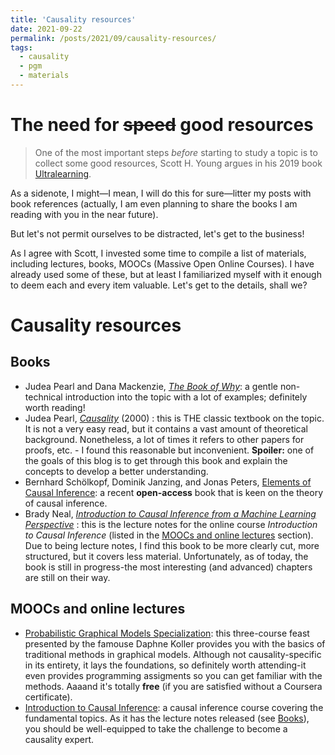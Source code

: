 ```yaml
---
title: 'Causality resources'
date: 2021-09-22
permalink: /posts/2021/09/causality-resources/
tags:
  - causality
  - pgm
  - materials
---
```


# The need for ~~speed~~ good resources

>One of the most important steps _before_ starting to study a topic is to collect some good resources, Scott H. Young argues in his 2019 book [Ultralearning](https://www.scotthyoung.com/blog/ultralearning/).


As a sidenote, I might—I mean, I will do this for sure—litter my posts with book references (actually, I am even planning to share the books I am reading with you in the near future).

But let's not permit ourselves to be distracted, let's get to the business!

As I agree with Scott, I invested some time to compile a list of materials, including lectures, books, MOOCs (Massive Open Online Courses). I have already used some of these, but at least I familiarized myself with it enough to deem each and every item valuable. Let's get to the details, shall we?

# Causality resources

## Books
- Judea Pearl and Dana Mackenzie, [_The Book of Why_](http://bayes.cs.ucla.edu/WHY/): a gentle non-technical introduction into the topic with a lot of examples; definitely worth reading!
- Judea Pearl, [_Causality_](http://bayes.cs.ucla.edu/BOOK-2K/) (2000) : this is THE classic textbook on the topic. It is not a very easy read, but it contains a vast amount of theoretical background. Nonetheless, a lot of times it refers to other papers for proofs, etc. - I found this reasonable but inconvenient. **Spoiler:** one of the goals of this blog is to get through this book and explain the concepts to develop a better understanding.
- Bernhard Schölkopf, Dominik Janzing, and Jonas Peters, [Elements of Causal Inference](https://library.oapen.org/bitstream/handle/20.500.12657/26040/11283.pdf?sequence=1&isAllowed=y): a recent **open-access** book that is keen on the theory of causal inference.
- Brady Neal, [_Introduction to Causal Inference from a Machine Learning Perspective_](https://www.bradyneal.com/Introduction_to_Causal_Inference-Dec17_2020-Neal.pdf) : this is the lecture notes for the online course _Introduction to Causal Inference_ (listed in the [MOOCs and online lectures](#moocs-and-online-lectures) section). Due to being lecture notes, I find this book to be more clearly cut, more structured, but it covers less material. Unfortunately, as of today, the book is still in progress-the most interesting (and advanced) chapters are still on their way.


## MOOCs and online lectures
- [Probabilistic Graphical Models Specialization](https://www.coursera.org/specializations/probabilistic-graphical-models): this three-course feast presented by the famouse Daphne Koller provides you with the basics of traditional methods in graphical models. Although not causality-specific in its entirety, it lays the foundations, so definitely worth attending-it even provides programming assigments so you can get familiar with the methods. Aaaand it's totally **free** (if you are satisfied without a Coursera certificate).
- [Introduction to Causal Inference](https://www.bradyneal.com/causal-inference-course): a causal inference course covering the fundamental topics. As it has the lecture notes released (see [Books](#books)), you should be well-equipped to take the challenge to become a causality expert.

